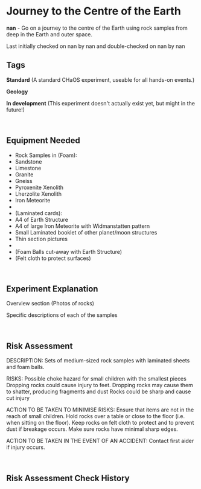 # Journey to the Centre of the Earth

**nan** - Go on a journey to the centre of the Earth using rock samples from deep in the Earth and outer space.

Last initially checked on nan by nan and double-checked on nan by nan

## Tags
<!--- Start Tags (DO NOT REMOVE THIS COMMENT) --->

**Standard** (A standard CHaOS experiment, useable for all hands-on events.)

**Geology**

**In development** (This experiment doesn't actually exist yet, but might in the future!)
<!--- End Tags (DO NOT REMOVE THIS COMMENT) --->

<br/>

## Equipment Needed 
- Rock Samples in (Foam):
- Sandstone
- Limestone
- Granite
- Gneiss
- Pyroxenite Xenolith
- Lherzolite Xenolith
- Iron Meteorite
- 
- (Laminated cards):
- A4 of Earth Structure
- A4 of large Iron Meteorite with Widmanstatten pattern
- Small Laminated booklet of other planet/moon structures
- Thin section pictures
- 
- (Foam Balls cut-away with Earth Structure)
- (Felt cloth to protect surfaces)

<br/>

## Experiment Explanation 

Overview section (Photos of rocks)

Specific descriptions of each of the samples

<br/>

## Risk Assessment

DESCRIPTION:
Sets of medium-sized rock samples with laminated sheets and foam balls.

RISKS:
Possible choke hazard for small children with the smallest pieces
Dropping rocks could cause injury to feet.
Dropping rocks may cause them to shatter, producing fragments and dust
Rocks could be sharp and cause cut injury

ACTION TO BE TAKEN TO MINIMISE RISKS:
Ensure that items are not in the reach of small children.
Hold rocks over a table or close to the floor (i.e. when sitting on the floor).
Keep rocks on felt cloth to protect and to prevent dust if breakage occurs.
Make sure rocks have minimal sharp edges.

ACTION TO BE TAKEN IN THE EVENT OF AN ACCIDENT:
Contact first aider if injury occurs.

<br/>

## Risk Assessment Check History 

